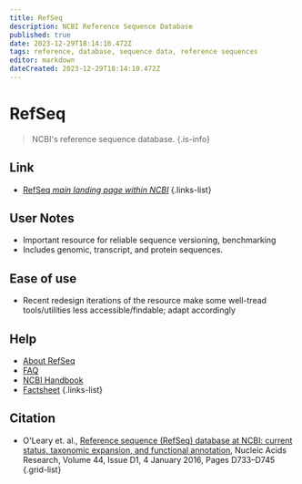 ```yaml
---
title: RefSeq
description: NCBI Reference Sequence Database
published: true
date: 2023-12-29T18:14:10.472Z
tags: reference, database, sequence data, reference sequences
editor: markdown
dateCreated: 2023-12-29T18:14:10.472Z
---
```


# RefSeq

> NCBI's reference sequence database.
{.is-info}

## Link

- [RefSeq *main landing page within NCBI*](https://www.ncbi.nlm.nih.gov/refseq/)
{.links-list}


## User Notes
 
 - Important resource for reliable sequence versioning, benchmarking
 - Includes genomic, transcript, and protein sequences.

 
## Ease of use

- Recent redesign iterations of the resource make some well-tread tools/utilities less accessible/findable; adapt accordingly


## Help

- [About RefSeq](https://www.ncbi.nlm.nih.gov/refseq/about/)
- [FAQ](https://www.ncbi.nlm.nih.gov/books/NBK50679/)
- [NCBI Handbook](https://www.ncbi.nlm.nih.gov/books/NBK21091/)
- [Factsheet](https://ftp.ncbi.nlm.nih.gov/pub/factsheets/Factsheet_RefSeq.pdf)
{.links-list}


## Citation

- O'Leary et. al., [Reference sequence (RefSeq) database at NCBI: current status, taxonomic expansion, and functional annotation](https://doi.org/10.1093/nar/gkv1189), Nucleic Acids Research, Volume 44, Issue D1, 4 January 2016, Pages D733–D745
{.grid-list}
